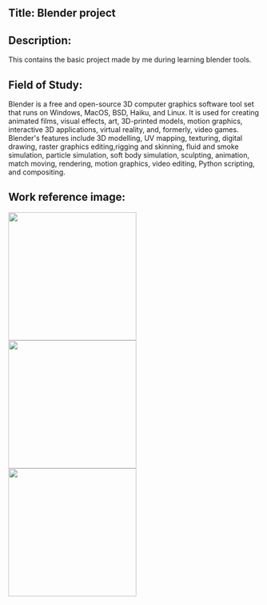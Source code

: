 ## Title: Blender project 

## Description: 
This contains the basic project made by me during learning blender tools.

## Field of Study: 
Blender is a free and open-source 3D computer graphics software tool set that runs on Windows, MacOS, BSD, Haiku, and Linux. It is used for creating animated films, visual effects, 
art, 3D-printed models, motion graphics, interactive 3D applications, virtual reality, and, formerly, video games. Blender's features include 3D modelling, UV mapping, texturing, digital drawing, 
raster graphics editing,rigging and skinning, fluid and smoke simulation, particle simulation, soft body simulation, sculpting, animation, match moving, rendering, motion graphics, video editing,
Python scripting, and compositing.

## Work reference image: 
<img src="https://cdn.dribbble.com/users/2084349/screenshots/5469239/blendo.gif" width="256"/>
<img src="https://cdn.dribbble.com/users/1678986/screenshots/12075148/media/9ef6aa5029bee44acf466f4c406c613e.gif" width="256"/>
<img src="https://cdnb.artstation.com/p/assets/images/images/021/893/617/original/maarten-hof-ezgif-com-optimize.gif?1573339364" width="256">
